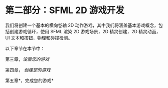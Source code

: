 # 第二部分：SFML 2D 游戏开发

我们将创建一个基本的横向卷轴 2D 动作游戏，其中我们将涵盖基本游戏概念，包括创建游戏循环，使用 SFML 渲染 2D 游戏场景，2D 精灵创建，2D 精灵动画，UI 文本和按钮，物理和碰撞检测。

以下章节在本节中：

第三章，*设置您的游戏*

第四章， *创建您的游戏*

第五章*，完成您的游戏*
